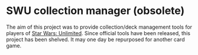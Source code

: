 # SWU collection manager (obsolete)

The aim of this project was to provide collection/deck management tools for players of [Star Wars: Unlimited](https://starwarsunlimited.com). Since official tools have been released, this project has been shelved.
It may one day be repurposed for another card game.
